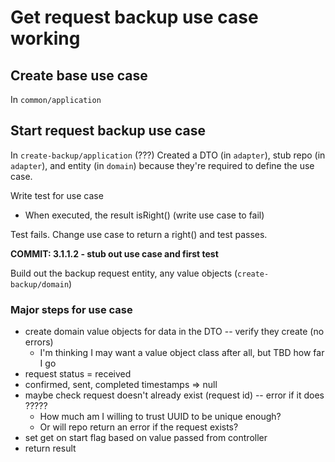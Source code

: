 # Get request backup use case working

## Create base use case
In `common/application`

## Start request backup use case
In `create-backup/application` (???)
Created a DTO (in `adapter`), stub repo (in `adapter`), and entity (in `domain`) because they're required to define the use case.

Write test for use case
* When executed, the result isRight() (write use case to fail)

Test fails. Change use case to return a right() and test passes.

**COMMIT: 3.1.1.2 - stub out use case and first test**

Build out the backup request entity, any value objects (`create-backup/domain`)

### Major steps for use case
* create domain value objects for data in the DTO -- verify they create (no errors)
  * I'm thinking I may want a value object class after all, but TBD how far I go
* request status = received
* confirmed, sent, completed timestamps => null
* maybe check request doesn't already exist (request id) -- error if it does ?????
  * How much am I willing to trust UUID to be unique enough?
  * Or will repo return an error if the request exists?
* set get on start flag based on value passed from controller
* return result